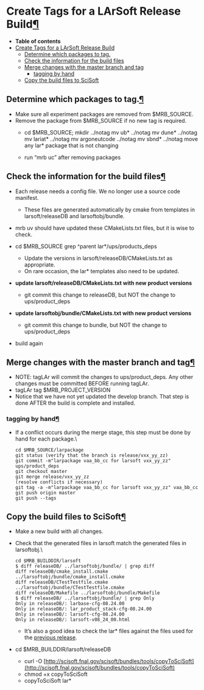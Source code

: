 Create Tags for a LArSoft Release Build[¶](#Create-Tags-for-a-LArSoft-Release-Build)
====================================================================================

-   **Table of contents**
-   [Create Tags for a LArSoft Release Build](#Create-Tags-for-a-LArSoft-Release-Build)
    -   [Determine which packages to tag.](#Determine-which-packages-to-tag)
    -   [Check the information for the build files](#Check-the-information-for-the-build-files)
    -   [Merge changes with the master branch and tag](#Merge-changes-with-the-master-branch-and-tag)
        -   [tagging by hand](#tagging-by-hand)
    -   [Copy the build files to SciSoft](#Copy-the-build-files-to-SciSoft)


Determine which packages to tag.[¶](#Determine-which-packages-to-tag)
---------------------------------------------------------------------

-   Make sure all experiment packages are removed from \$MRB\_SOURCE.
-   Remove the package from \$MRB\_SOURCE if no new tag is required.
    -   cd  $MRB_SOURCE; mkdir ../notag
            mv ub* ../notag
            mv dune* ../notag
            mv lariat* ../notag
            mv argoneutcode ../notag
            mv sbnd* ../notag
            move any lar* package that is not changing

    -   run “mrb uc” after removing packages


Check the information for the build files[¶](#Check-the-information-for-the-build-files)
----------------------------------------------------------------------------------------

-   Each release needs a config file. We no longer use a source code manifest.
    -   These files are generated automatically by cmake from templates in larsoft/releaseDB and larsoftobj/bundle.
-   mrb uv should have updated these CMakeLists.txt files, but it is wise to check.
-   cd $MRB_SOURCE
        grep ^parent lar*/ups/products_deps

    -   Update the versions in larsoft/releaseDB/CMakeLists.txt as appropriate.
    -   On rare occasion, the lar\* templates also need to be updated.
-   **update larsoft/releaseDB/CMakeLists.txt with new product versions**
    -   git commit this change to releaseDB, but NOT the change to ups/product\_deps
-   **update larsoftobj/bundle/CMakeLists.txt with new product versions**
    -   git commit this change to bundle, but NOT the change to ups/product\_deps
-   build again


Merge changes with the master branch and tag[¶](#Merge-changes-with-the-master-branch-and-tag)
----------------------------------------------------------------------------------------------

-   NOTE: tagLAr will commit the changes to ups/product\_deps. Any other changes must be committed BEFORE running tagLAr.
-   tagLAr tag \$MRB\_PROJECT\_VERSION
-   Notice that we have not yet updated the develop branch. That step is done AFTER the build is complete and installed.


### tagging by hand[¶](#tagging-by-hand)

-   If a conflict occurs during the merge stage, this step must be done by hand for each package.\

        cd $MRB_SOURCE/larpackage
        git status (verify that the branch is release/vxx_yy_zz)
        git commit -m"larpackage vaa_bb_cc for larsoft vxx_yy_zz" ups/product_deps
        git checkout master
        git merge release/vxx_yy_zz
        (resolve conflicts if necessary)
        git tag -a -m"larpackage vaa_bb_cc for larsoft vxx_yy_zz" vaa_bb_cc
        git push origin master
        git push --tags


Copy the build files to SciSoft[¶](#Copy-the-build-files-to-SciSoft)
--------------------------------------------------------------------

-   Make a new build with all changes.
-   Check that the generated files in larsoft match the generated files in larsoftobj.\

        cd $MRB_BUILDDIR/larsoft
        $ diff releaseDB/ ../larsoftobj/bundle/ | grep diff
        diff releaseDB/cmake_install.cmake ../larsoftobj/bundle/cmake_install.cmake
        diff releaseDB/CTestTestfile.cmake ../larsoftobj/bundle/CTestTestfile.cmake
        diff releaseDB/Makefile ../larsoftobj/bundle/Makefile
        $ diff releaseDB/ ../larsoftobj/bundle/ | grep Only
        Only in releaseDB/: larbase-cfg-08.24.00
        Only in releaseDB/: lar_product_stack-cfg-08.24.00
        Only in releaseDB/: larsoft-cfg-08.24.00
        Only in releaseDB/: larsoft-v08_24_00.html

    -   It’s also a good idea to check the lar\* files against the files used for the [previous release](http://scisoft.fnal.gov/scisoft/bundles/larsoft/).
-   cd \$MRB\_BUILDDIR/larsoft/releaseDB
    -   curl -O [http://scisoft.fnal.gov/scisoft/bundles/tools/copyToSciSoft](http://scisoft.fnal.gov/scisoft/bundles/tools/copyToSciSoft)
    -   chmod +x copyToSciSoft
    -   copyToSciSoft lar\*
